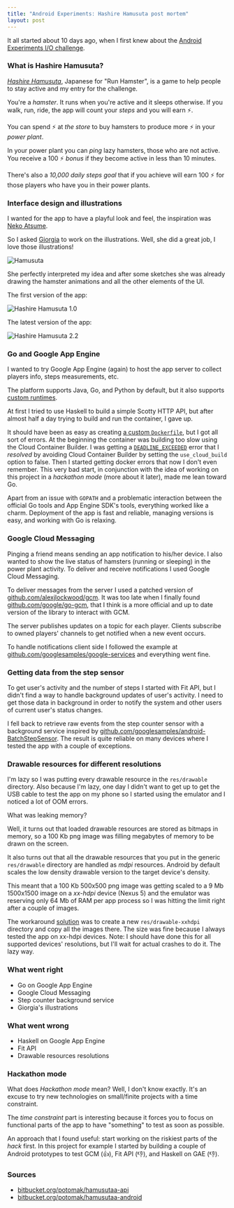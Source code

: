 ```yaml
---
title: "Android Experiments: Hashire Hamusuta post mortem"
layout: post
---
```


It all started about 10 days ago, when I first knew about the [Android
Experiments I/O challenge](https://www.androidexperiments.com/challenge).

### What is Hashire Hamusuta?

[*Hashire
Hamusuta*](https://play.google.com/store/apps/details?id=com.yeahright.hashirehamusutaa),
Japanese for "Run Hamster", is a game to help people to stay active and my
entry for the challenge.

You're a *hamster*. It runs when you're active and it sleeps otherwise. If you
walk, run, ride, the app will count your *steps* and you will earn ⚡.

You can spend ⚡ at *the store* to buy hamsters to produce more ⚡ in your *power
plant*.

In your power plant you can *ping* lazy hamsters, those who are not active. You
receive a 100 ⚡ *bonus* if they become active in less than 10 minutes.

There's also a *10,000 daily steps goal* that if you achieve will earn 100 ⚡ for
those players who have you in their power plants.

### Interface design and illustrations

I wanted for the app to have a playful look and feel, the inspiration was [Neko
Atsume](https://play.google.com/store/apps/details?id=jp.co.hit_point.nekoatsume).

So I asked [Giorgia](http://twitter.com/sono_la_gii) to work on the
illustrations. Well, she did a great job, I love those illustrations!

![Hamusuta](/assets/posts/hamusuta.png)

She perfectly interpreted my idea and after some sketches she was already
drawing the hamster animations and all the other elements of the UI.

The first version of the app:

![Hashire Hamusuta 1.0](/assets/posts/hashire-hamusuta-1.0.png)

The latest version of the app:

![Hashire Hamusuta 2.2](/assets/posts/hashire-hamusuta-2.2.png)

### Go and Google App Engine

I wanted to try Google App Engine (again) to host the app server to collect
players info, steps measurements, etc.

The platform supports Java, Go, and Python by default, but it also supports
[custom
runtimes](https://cloud.google.com/appengine/docs/flexible/custom-runtimes/build).

At first I tried to use Haskell to build a simple Scotty HTTP API, but after
almost half a day trying to build and run the container, I gave up.

It should have been as easy as creating [a custom
`Dockerfile`](http://andywhardy.blogspot.com/2016/01/haskell-rest-api-on-google-app-engine.html),
but I got all sort of errors. At the beginning the container was building too
slow using the Cloud Container Builder. I was getting a
[`DEADLINE_EXCEEDED`](https://groups.google.com/d/msg/google-cloud-sdk/DuOdQPy9PoQ/Y9PfXSiXKQAJ)
error that I *resolved* by avoiding Cloud Container Builder by setting the
`use_cloud_build` option to false. Then I started getting docker errors that now
I don't even remember. This very bad start, in conjunction with the idea of
working on this project in a *hackathon mode* (more about it later), made me
lean toward Go.

Apart from an issue with `GOPATH` and a problematic interaction between the
official Go tools and App Engine SDK's tools, everything worked like a charm.
Deployment of the app is fast and reliable, managing versions is easy, and
working with Go is relaxing.

### Google Cloud Messaging

Pinging a friend means sending an app notification to his/her device. I also
wanted to show the live status of hamsters (running or sleeping) in the power
plant activity. To deliver and receive notifications I used Google Cloud
Messaging.

To deliver messages from the server I used a patched version of
[github.com/alexjlockwood/gcm](https://github.com/alexjlockwood/gcm). It was too
late when I finally found
[github.com/google/go-gcm](https://github.com/google/go-gcm), that I think is a
more official and up to date version of the library to interact with GCM.

The server publishes updates on a topic for each player. Clients subscribe to
owned players' channels to get notified when a new event occurs.

To handle notifications client side I followed the example at
[github.com/googlesamples/google-services](https://github.com/googlesamples/google-services/tree/master/android/gcm)
and everything went fine.

### Getting data from the step sensor

To get user's activity and the number of steps I started with Fit API, but I
didn't find a way to handle background updates of user's activity. I need to get
those data in background in order to notify the system and other users of
current user's status changes.

I fell back to retrieve raw events from the step counter sensor with a
background service inspired by
[github.com/googlesamples/android-BatchStepSensor](https://github.com/googlesamples/android-BatchStepSensor).
The result is quite reliable on many devices where I tested the app with a
couple of exceptions.

### Drawable resources for different resolutions

I'm lazy so I was putting every drawable resource in the `res/drawable`
directory. Also because I'm lazy, one day I didn't want to get up to get the USB
cable to test the app on my phone so I started using the emulator and I noticed
a lot of OOM errors.

What was leaking memory?

Well, it turns out that loaded drawable resources are stored as bitmaps in
memory, so a 100 Kb png image was filling megabytes of memory to be drawn on the
screen.

It also turns out that all the drawable resources that you put in the generic
`res/drawable` directory are handled as *mdpi* resources. Android by default
scales the low density drawable version to the target device's density.

This meant that a 100 Kb 500x500 png image was getting scaled to a 9 Mb
1500x1500 image on a *xx-hdpi* device (Nexus 5) and the emulator was reserving
only 64 Mb of RAM per app process so I was hitting the limit right after a
couple of images.

The workaround
[solution](https://bitbucket.org/potomak/hamusutaa-android/commits/1cd928761e17e330e052dea1d70b11ada8fb82db)
was to create a new `res/drawable-xxhdpi` directory and copy all the images
there. The size was fine because I always tested the app on xx-hdpi devices.
Note: I should have done this for all supported devices' resolutions, but I'll
wait for actual crashes to do it. The lazy way.

### What went right

* Go on Google App Engine
* Google Cloud Messaging
* Step counter background service
* Giorgia's illustrations

### What went wrong

* Haskell on Google App Engine
* Fit API
* Drawable resources resolutions

### Hackathon mode

What does *Hackathon mode* mean? Well, I don't know exactly. It's an excuse to
try new technologies on small/finite projects with a time constraint.

The *time constraint* part is interesting because it forces you to focus on
functional parts of the app to have "something" to test as soon as possible.

An approach that I found useful: start working on the riskiest parts of the
*hack* first. In this project for example I started by building a couple of
Android prototypes to test GCM (👍), Fit API (👎), and Haskell on GAE (👎).

### Sources

* [bitbucket.org/potomak/hamusutaa-api](https://bitbucket.org/potomak/hamusutaa-api)
* [bitbucket.org/potomak/hamusutaa-android](https://bitbucket.org/potomak/hamusutaa-android)
